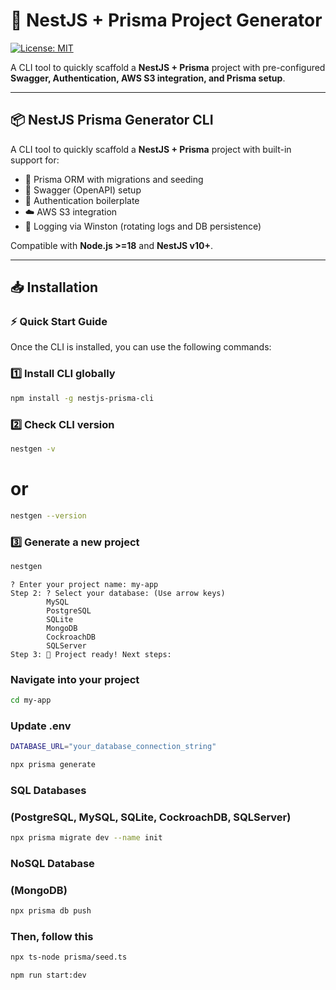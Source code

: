 # 🚀 NestJS + Prisma Project Generator

[![License: MIT](https://img.shields.io/badge/License-MIT-yellow.svg)](#license)

A CLI tool to quickly scaffold a **NestJS + Prisma** project with pre-configured **Swagger, Authentication, AWS S3 integration, and Prisma setup**.

---

## 📦 NestJS Prisma Generator CLI

A CLI tool to quickly scaffold a **NestJS + Prisma** project with built-in support for:

- 🔧 Prisma ORM with migrations and seeding
- 📖 Swagger (OpenAPI) setup
- 🔑 Authentication boilerplate
- ☁️ AWS S3 integration
- 📜 Logging via Winston (rotating logs and DB persistence)

Compatible with **Node.js >=18** and **NestJS v10+**.

---

## 📥 Installation

### ⚡ Quick Start Guide

Once the CLI is installed, you can use the following commands:

### 1️⃣ Install CLI globally

```bash
npm install -g nestjs-prisma-cli
```

### 2️⃣ Check CLI version

```bash
nestgen -v
```

# or

```bash
nestgen --version
```

### 3️⃣ Generate a new project

```bash
nestgen
```

```text
? Enter your project name: my-app
Step 2: ? Select your database: (Use arrow keys)
        MySQL
        PostgreSQL
        SQLite
        MongoDB
        CockroachDB
        SQLServer
Step 3: 🎉 Project ready! Next steps:
```

### Navigate into your project

```bash
cd my-app
```

### Update .env

```bash
DATABASE_URL="your_database_connection_string"
```

```bash
npx prisma generate
```

### SQL Databases

### (PostgreSQL, MySQL, SQLite, CockroachDB, SQLServer)

```bash
npx prisma migrate dev --name init
```

### NoSQL Database

### (MongoDB)

```bash
npx prisma db push
```

### Then, follow this

```bash
npx ts-node prisma/seed.ts
```

```bash
npm run start:dev
```
